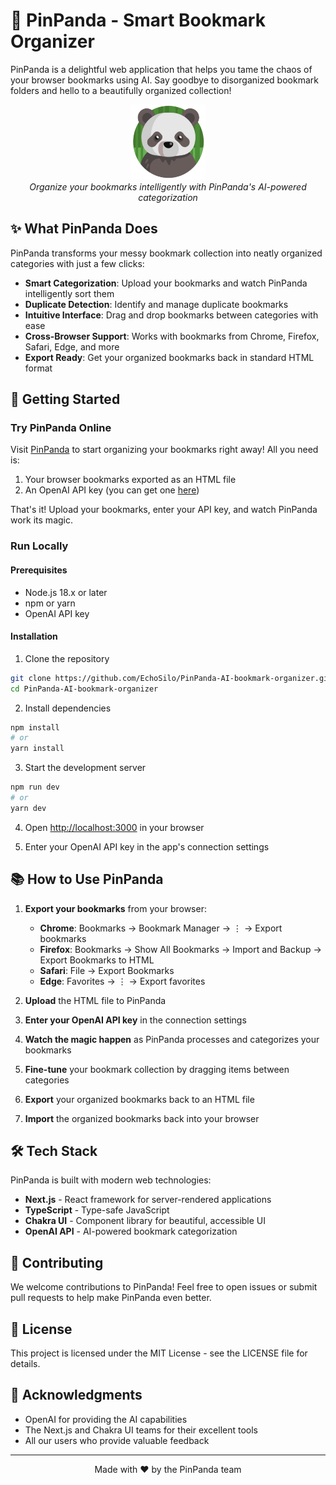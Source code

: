 # 🐼 PinPanda - Smart Bookmark Organizer

PinPanda is a delightful web application that helps you tame the chaos of your browser bookmarks using AI. Say goodbye to disorganized bookmark folders and hello to a beautifully organized collection!

<div align="center">
  <img src="public/PinPanda-logo.png" alt="PinPanda Logo" width="120" height="120">
  <br>
  <em>Organize your bookmarks intelligently with PinPanda's AI-powered categorization</em>
</div>

## ✨ What PinPanda Does

PinPanda transforms your messy bookmark collection into neatly organized categories with just a few clicks:

- **Smart Categorization**: Upload your bookmarks and watch PinPanda intelligently sort them
- **Duplicate Detection**: Identify and manage duplicate bookmarks
- **Intuitive Interface**: Drag and drop bookmarks between categories with ease
- **Cross-Browser Support**: Works with bookmarks from Chrome, Firefox, Safari, Edge, and more
- **Export Ready**: Get your organized bookmarks back in standard HTML format

## 🚀 Getting Started

### Try PinPanda Online

Visit [PinPanda](https://pinpanda-ai-bookmark-organizer.onrender.com/) to start organizing your bookmarks right away! All you need is:

1. Your browser bookmarks exported as an HTML file
2. An OpenAI API key (you can get one [here](https://platform.openai.com/api-keys))

That's it! Upload your bookmarks, enter your API key, and watch PinPanda work its magic.

### Run Locally

#### Prerequisites

- Node.js 18.x or later
- npm or yarn
- OpenAI API key

#### Installation

1. Clone the repository
```bash
git clone https://github.com/EchoSilo/PinPanda-AI-bookmark-organizer.git
cd PinPanda-AI-bookmark-organizer
```

2. Install dependencies
```bash
npm install
# or
yarn install
```

3. Start the development server
```bash
npm run dev
# or
yarn dev
```

4. Open [http://localhost:3000](http://localhost:3000) in your browser

5. Enter your OpenAI API key in the app's connection settings

## 📚 How to Use PinPanda

1. **Export your bookmarks** from your browser:
   - **Chrome**: Bookmarks → Bookmark Manager → ⋮ → Export bookmarks
   - **Firefox**: Bookmarks → Show All Bookmarks → Import and Backup → Export Bookmarks to HTML
   - **Safari**: File → Export Bookmarks
   - **Edge**: Favorites → ⋮ → Export favorites

2. **Upload** the HTML file to PinPanda

3. **Enter your OpenAI API key** in the connection settings

4. **Watch the magic happen** as PinPanda processes and categorizes your bookmarks

5. **Fine-tune** your bookmark collection by dragging items between categories

6. **Export** your organized bookmarks back to an HTML file

7. **Import** the organized bookmarks back into your browser

## 🛠️ Tech Stack

PinPanda is built with modern web technologies:

- **Next.js** - React framework for server-rendered applications
- **TypeScript** - Type-safe JavaScript
- **Chakra UI** - Component library for beautiful, accessible UI
- **OpenAI API** - AI-powered bookmark categorization

## 🤝 Contributing

We welcome contributions to PinPanda! Feel free to open issues or submit pull requests to help make PinPanda even better.

## 📄 License

This project is licensed under the MIT License - see the LICENSE file for details.

## 🙏 Acknowledgments

- OpenAI for providing the AI capabilities
- The Next.js and Chakra UI teams for their excellent tools
- All our users who provide valuable feedback

---

<div align="center">
  <p>Made with ❤️ by the PinPanda team</p>
</div>
